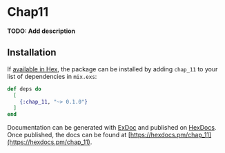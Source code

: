 # Chap11

**TODO: Add description**

## Installation

If [available in Hex](https://hex.pm/docs/publish), the package can be installed
by adding `chap_11` to your list of dependencies in `mix.exs`:

```elixir
def deps do
  [
    {:chap_11, "~> 0.1.0"}
  ]
end
```

Documentation can be generated with [ExDoc](https://github.com/elixir-lang/ex_doc)
and published on [HexDocs](https://hexdocs.pm). Once published, the docs can
be found at [https://hexdocs.pm/chap_11](https://hexdocs.pm/chap_11).

